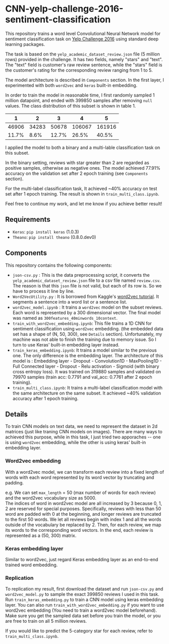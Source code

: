 # CNN-yelp-challenge-2016-sentiment-classification
This repository trains a word level Convolutional Neural Network model for sentiment classification task on [Yelp Challenge 2016](https://www.yelp.com/dataset_challenge) using standard deep learning packages.</br>

The task is based on the `yelp_academic_dataset_review.json` file (5 million rows) provided in the challenge. It has two fields, namely "stars" and "text". The "text" field is customer's raw review sentence, while the "stars" field is the customer's rating for the corresponding review ranging from 1 to 5.</br>

The model architecture is described in `Components` section. In the first layer, I experimented with both `word2vec` and `keras` built-in embedding.</br>

In order to train the model in reasonable time, I first randomly sampled 1 million datapoint, and ended with 399850 samples after removing `null` values. The class distribution of this subset is shown in table 1.</br>

| 1     | 2     | 3     | 4      | 5      |
|-------|-------|-------|--------|--------|
| 46906 | 34283 | 50678 | 106067 | 161916 |
| 11.7% | 8.6%  | 12.7% | 26.5%  | 40.5%  |

I applied the model to both a binary and a multi-lable classification task on this subset.

In the binary setting, reviews with star greater than 2 are regarded as positive samples, otherwise as negative ones. The model achieved 77.91% accuracy on the validation set after 2 epoch training (see `Components` section).</br>

For the multi-label classification task, It achieved ~40% accuracy on test set after 1 epoch training. The result is shown in `train_multi_class.ipynb`.</br>

Feel free to continue my work, and let me know if you achieve better result!

## Requirements
* `Keras`: `pip install keras` (1.0.3)
* `Theano`: `pip install theano` (0.8.0.dev0)

## Components
This repository contains the following components:
* `json-csv.py` : This is the data preprocessing script, it converts the `yelp_academic_dataset_review.json` file to a csv file named `review.csv`. The reason is that this `json` file is not valid, but each of its row is. So we have to process it line by line.
* `Word2VecUtility.py` : It is borrowed from Kaggle's [word2vec tutorial](https://github.com/wendykan/DeepLearningMovies). It segments a sentence into a word list or a sentence list.
* `word2vec_model.ipynb` : It trains a `word2vec` model on the subset reviews. Each word is represented by a 300 dimensional vector. The final model was named as `300features_40minwords_10context`.
* `train_with_word2vec_embedding.ipynb`: This file trains a 1D CNN for sentiment classification using `word2vec` embedding. (the embedded data set has a shape of (N, 50, 300), see `Details` section). Unfortunately, my machine was not able to finish the training due to memory issue. So I turn to use Keras' built-in embedding layer instead.
* `train_keras_embedding.ipynb`: It trains a model similar to the previous one. The only difference is the embedding layer. The architecture of this model is : Embedding layer - Dropout - Convolution1D - MaxPooling1D - Full Connected layer - Dropout - Relu activation - Sigmoid (with binary cross entropy loss). It was trained on 319880 samples and validated on 79970 samples (train acc: 0.7791 and val_acc: 0.7761 after 2 epoch training).
* `train_multi_class.ipynb`: It trains a multi-label classification model with the same architecture on the same subset. It achieved ~40% validation accuracy after 1 epoch training.

## Details
To train CNN models on text data, we need to represent the dataset in 2d matrices (just like traning CNN models on images). There are many ways to achieved this purpose, while in this task, I just tried two apporaches -- one is using `word2vec` embedding, while the other is using keras' built-in embedding layer.</br>

### Word2vec embedding

With a word2vec model, we can transform each review into a fixed length of words with each word represented by its word vector by truncating and padding.

e.g. We can set `max_length` = 50 (max number of words for each review) and the word2vec vocabulary size as 5000.</br> The indices of word in word2vec model are all increased by 3 because 0, 1, 2 are reserved for special purposes. Specifically, reviews with less than 50 word are padded with 0 at the beginning, and longer reviews are truncated to the first 50 words. We let all reviews begin with index 1 and all the words outside of the vocabulary be replaced by 2. Then, for each review, we map its words to the corresponding word vectors. In the end, each review is represented as a (50, 300) matrix.

### Keras embedding layer

Similar to word2vec, just regard Keras embedding layer as an end-to-end trained word embedding.

### Replication

To replication my result, first download the dataset and run `json-csv.py` and `word2vec_model.py` to sample the exact  399850 reviews I used in this task. Run `train_keras_embedding.py` to train a CNN model using keras embedding layer. You can also run `train_with_word2vec_embedding.py` if you want to use word2vec embedding (You need to train a word2vec model beforehand). Make sure you get the sampled data set before you train the model, or you are free to train on all 5 million reviews.</br>

If you would like to predict the 5-category star for each review, refer to `train_multi_class.ipynb`.
